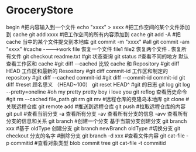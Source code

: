 # GroceryStore
begin
#把内容输入到一个文件
echo "xxxx" > xxxx 
#把工作空间的某个文件添加到 cache
git add  xxxx
#把工作空间的所有内容添加到 cache
git add -A
#把 cache 当中的某个文件提交到本地库
git commit -m "xxxx"
#all
git commit -am "xxxx"
#cache ---->work file 恢复一个文件  file1 file2 恢复两个文件  . 恢复所有文件
git checkout readme.txt 
#git 状态查询
git status
#查看不同的地方 默认查看工作区和 cache
#git diff --cached   比较 cache 和 Repository
#git diff HEAD 工作区和最新的 Resository
#git diff commit-id 工作区和制定的 repository
#git diff --cached commit-id
#git diff --commit-id commit-id
git diff 
#reset 顾名思义   （HEAD~100）
git reset HEAD^
#git 的日志
git log git log --pretty=oneline
#oh my pretty pretty boy i love you 
git reflog  查看历史命令
#git rm --cached file_path
git rm 
git mv
#远程仓库的克隆岛本地库
git clone
#关联远程仓库
git remote add
#推送到远程仓库
git push
#拉取远程仓库的内容
git pull
#查看当前分支 -a 查看所有分支 -av 查看所有分支的信息 -avv 查看所有分支的信息和关系
git branch
#创建一个分支 基于当前分支创建分支
git branch  xxx
#基于 oldType 创建分支
git branch newBranch oldType
#切换分支
git checkout 分支的名字
#删除分支
git branch -d   xxx
#查看文件内容
git cat-file -p  commitid
#查看对象类型 blob commit tree
git cat-file -t commitid
